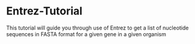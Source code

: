 # Entrez-Tutorial
This tutorial will guide you through use of Entrez to get a list of nucleotide sequences in FASTA format for a given gene in a given organism
